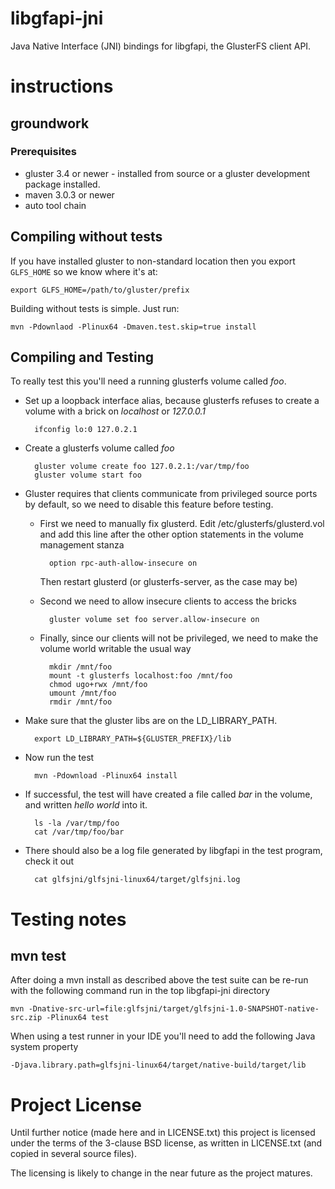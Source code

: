 # libgfapi-jni

Java Native Interface (JNI) bindings for libgfapi, the GlusterFS client API.

# instructions

## groundwork

### Prerequisites

* gluster 3.4 or newer - installed from source or a gluster development package installed.
* maven 3.0.3 or newer
* auto tool chain

## Compiling without tests

If you have installed gluster to non-standard location then you export `GLFS_HOME` so we know where it's at:

    export GLFS_HOME=/path/to/gluster/prefix

Building without tests is simple.  Just run:

    mvn -Pdownlaod -Plinux64 -Dmaven.test.skip=true install

## Compiling and Testing

To really test this you'll need a running glusterfs volume called *foo*.

- Set up a loopback interface alias, because glusterfs refuses to create a volume with a brick on *localhost* or *127.0.0.1*

        ifconfig lo:0 127.0.2.1

- Create a glusterfs volume called *foo*

        gluster volume create foo 127.0.2.1:/var/tmp/foo
        gluster volume start foo

- Gluster requires that clients communicate from privileged source ports by default, so we need to disable this feature before testing.

    - First we need to manually fix glusterd.  Edit /etc/glusterfs/glusterd.vol and add this line after the other option statements in the volume management stanza

            option rpc-auth-allow-insecure on
    
        Then restart glusterd (or glusterfs-server, as the case may be)

    - Second we need to allow insecure clients to access the bricks

            gluster volume set foo server.allow-insecure on

    - Finally, since our clients will not be privileged, we need to make the volume world writable the usual way

            mkdir /mnt/foo
            mount -t glusterfs localhost:foo /mnt/foo
            chmod ugo+rwx /mnt/foo
            umount /mnt/foo
            rmdir /mnt/foo

- Make sure that the gluster libs are on the LD_LIBRARY_PATH.

        export LD_LIBRARY_PATH=${GLUSTER_PREFIX}/lib

- Now run the test

        mvn -Pdownload -Plinux64 install

- If successful, the test will have created a file called *bar* in the volume, and written *hello world* into it.

        ls -la /var/tmp/foo
        cat /var/tmp/foo/bar

- There should also be a log file generated by libgfapi in the test program, check it out

        cat glfsjni/glfsjni-linux64/target/glfsjni.log

# Testing notes

## mvn test

After doing a mvn install as described above the test suite can be re-run with the following command run in the top 
libgfapi-jni directory

    mvn -Dnative-src-url=file:glfsjni/target/glfsjni-1.0-SNAPSHOT-native-src.zip -Plinux64 test

When using a test runner in your IDE you'll need to add the following Java system property

    -Djava.library.path=glfsjni-linux64/target/native-build/target/lib

# Project License

Until further notice (made here and in LICENSE.txt) this project is licensed under the terms of the
3-clause BSD license, as written in LICENSE.txt (and copied in several source files).

The licensing is likely to change in the near future as the project matures.
